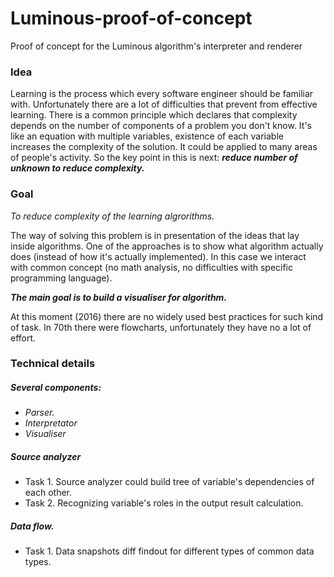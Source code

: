 # Luminous-proof-of-concept
Proof of concept for the Luminous algorithm's interpreter and renderer

### Idea

Learning is the process which every software engineer should be familiar with. Unfortunately there are a lot of difficulties that prevent from effective learning. There is a common principle which declares that complexity depends on the number of components of a problem you don't know. It's like an equation with multiple variables, existence of each variable increases the complexity of the solution. It could be applied to many areas of people's activity. So the key point in this is next: ***reduce number of unknown to reduce complexity.***

### Goal

*To reduce complexity of the learning algrorithms.*

The way of solving this problem is in presentation of the ideas that lay inside algorithms.
One of the approaches is to show what algorithm actually does (instead of how it's actually implemented). In this case we interact with common concept (no math analysis, no difficulties with specific programming language).

***The main goal is to build a visualiser for algorithm.***

At this moment (2016) there are no widely used best practices for such kind of task. In 70th there were flowcharts, unfortunately they have no a lot of effort. 

### Technical details

##### Several components:
- *Parser.*
- *Interpretator*
- *Visualiser*

##### Source analyzer

- Task 1. Source analyzer could build tree of variable's dependencies of each other.
- Task 2. Recognizing variable's roles in the output result calculation.

##### Data flow.
- Task 1. Data snapshots diff findout for different types of common data types.
